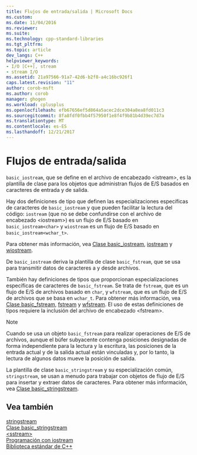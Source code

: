 ```yaml
---
title: Flujos de entrada/salida | Microsoft Docs
ms.custom: 
ms.date: 11/04/2016
ms.reviewer: 
ms.suite: 
ms.technology: cpp-standard-libraries
ms.tgt_pltfrm: 
ms.topic: article
dev_langs: C++
helpviewer_keywords:
- I/O [C++], stream
- stream I/O
ms.assetid: 21a97566-91a7-42d6-b2f8-a4c16bc926f1
caps.latest.revision: "11"
author: corob-msft
ms.author: corob
manager: ghogen
ms.workload: cplusplus
ms.openlocfilehash: efb67656ef5d864a5acec2dce304a8ea8fd011c3
ms.sourcegitcommit: 8fa8fdf0fbb4f57950f1e8f4f9b81b4d39ec7d7a
ms.translationtype: MT
ms.contentlocale: es-ES
ms.lasthandoff: 12/21/2017
---
```

# <a name="inputoutput-streams"></a>Flujos de entrada/salida
`basic_iostream`, que se define en el archivo de encabezado \<istream>, es la plantilla de clase para los objetos que administran flujos de E/S basados en caracteres de entrada y de salida.  
  
 Hay dos definiciones de tipo que definen las especializaciones específicas de caracteres de `basic_iostream` y que pueden facilitar la lectura del código: `iostream` (que no se debe confundirse con el archivo de encabezado \<iostream>) es un flujo de E/S basado en `basic_iostream<char>` y `wiostream` es un flujo de E/S basado en `basic_iostream<wchar_t>`.  
  
 Para obtener más información, vea [Clase basic_iostream](../standard-library/basic-iostream-class.md), [iostream](../standard-library/basic-iostream-class.md) y [wiostream](../standard-library/basic-iostream-class.md).  
  
 De `basic_iostream` deriva la plantilla de clase `basic_fstream`, que se usa para transmitir datos de caracteres a y desde archivos.  
  
 También hay definiciones de tipos que proporcionan especializaciones específicas de caracteres de `basic_fstream`. Se trata de `fstream`, que es un flujo de E/S de archivos basado en `char`, y `wfstream`, que es un flujo de E/S de archivos que se basa en `wchar_t`. Para obtener más información, vea [Clase basic_fstream](../standard-library/basic-fstream-class.md), [fstream](../standard-library/basic-fstream-class.md) y [wfstream](../standard-library/basic-fstream-class.md). El uso de estas definiciones de tipos requiere la inclusión del archivo de encabezado \<fstream>.  
  
> [!NOTE]
>  Cuando se usa un objeto `basic_fstream` para realizar operaciones de E/S de archivos, aunque el búfer subyacente contenga posiciones designadas de forma independiente para la lectura y la escritura, las posiciones de la entrada actual y de la salida actual están vinculadas y, por lo tanto, la lectura de algunos datos mueve la posición de salida.  
  
 La plantilla de clase `basic_stringstream` y su especialización común, `stringstream`, se usan a menudo para trabajar con objetos de flujo de E/S para insertar y extraer datos de caracteres. Para obtener más información, vea [Clase basic_stringstream](../standard-library/basic-stringstream-class.md).  
  
## <a name="see-also"></a>Vea también  
 [stringstream](../standard-library/basic-stringstream-class.md)   
 [Clase basic_stringstream](../standard-library/basic-stringstream-class.md)   
 [\<sstream>](../standard-library/sstream.md)   
 [Programación con iostream](../standard-library/iostream-programming.md)   
 [Biblioteca estándar de C++](../standard-library/cpp-standard-library-reference.md)



